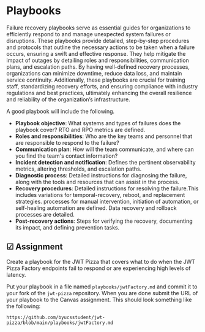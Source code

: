 # Playbooks

Failure recovery playbooks serve as essential guides for organizations to efficiently respond to and manage unexpected system failures or disruptions. These playbooks provide detailed, step-by-step procedures and protocols that outline the necessary actions to be taken when a failure occurs, ensuring a swift and effective response. They help mitigate the impact of outages by detailing roles and responsibilities, communication plans, and escalation paths. By having well-defined recovery processes, organizations can minimize downtime, reduce data loss, and maintain service continuity. Additionally, these playbooks are crucial for training staff, standardizing recovery efforts, and ensuring compliance with industry regulations and best practices, ultimately enhancing the overall resilience and reliability of the organization’s infrastructure.

A good playbook will include the following.

- **Playbook objective**: What systems and types of failures does the playbook cover? RTO and RPO metrics are defined.
- **Roles and responsibilities**: Who are the key teams and personnel that are responsible to respond to the failure?
- **Communication plan**: How will the team communicate, and where can you find the team's contact information?
- **Incident detection and notification**: Defines the pertinent observability metrics, altering thresholds, and escalation paths.
- **Diagnostic process**: Detailed instructions for diagnosing the failure, along with the tools and resources that can assist in the process.
- **Recovery procedures**: Detailed instructions for resolving the failure.This includes variations for temporal-recovery, reboot, and replacement strategies. processes for manual intervention, initiation of automation, or self-healing automation are defined. Data recovery and rollback processes are detailed.
- **Post-recovery actions**: Steps for verifying the recovery, documenting its impact, and defining prevention tasks.

## ☑ Assignment

Create a playbook for the JWT Pizza that covers what to do when the JWT Pizza Factory endpoints fail to respond or are experiencing high levels of latency.

Put your playbook in a file named `playbooks/jwtFactory.md` and commit it to your fork of the `jwt-pizza` repository. When you are done submit the URL of your playbook to the Canvas assignment. This should look something like the following:

```
https://github.com/byucsstudent/jwt-pizza/blob/main/playbooks/jwtFactory.md
```
